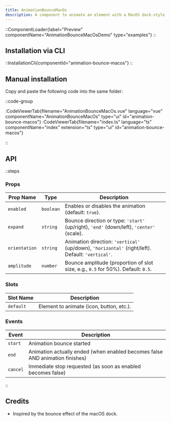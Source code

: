 ```yaml
---
title: AnimationBounceMacOs
description: A component to animate an element with a MacOS dock-style bounce effect.
---
```


::ComponentLoader{label="Preview" componentName="AnimationBounceMacOsDemo" type="examples"}
::

## Installation via CLI

::InstallationCli{componentId="animation-bounce-macos"}
::

## Manual installation

Copy and paste the following code into the same folder:

::code-group

:CodeViewerTab{filename="AnimationBounceMacOs.vue" language="vue" componentName="AnimationBounceMacOs" type="ui" id="animation-bounce-macos"}
:CodeViewerTab{filename="index.ts" language="ts" componentName="index" extension="ts" type="ui" id="animation-bounce-macos"}

::

## API

::steps

### Props

| Prop Name     | Type      | Description                                                                                      |
| ------------- | --------- | ------------------------------------------------------------------------------------------------ |
| `enabled`     | `boolean` | Enables or disables the animation (default: `true`).                                             |
| `expand`      | `string`  | Bounce direction or type: `'start'` (up/right), `'end'` (down/left), `'center'` (scale).         |
| `orientation` | `string`  | Animation direction: `'vertical'` (up/down), `'horizontal'` (right/left). Default: `'vertical'`. |
| `amplitude`   | `number`  | Bounce amplitude (proportion of slot size, e.g., `0.5` for 50%). Default: `0.5`.                 |

### Slots

| Slot Name | Description                              |
| --------- | ---------------------------------------- |
| `default` | Element to animate (icon, button, etc.). |

### Events

| Event    | Description                                                                  |
| -------- | ---------------------------------------------------------------------------- |
| `start`  | Animation bounce started                                                     |
| `end`    | Animation actually ended (when enabled becomes false AND animation finishes) |
| `cancel` | Immediate stop requested (as soon as enabled becomes false)                  |

::

## Credits

- Inspired by the bounce effect of the macOS dock.
